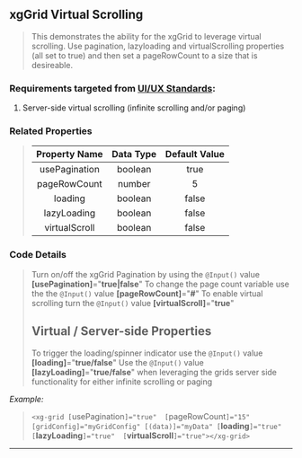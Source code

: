 ## xgGrid Virtual Scrolling
>   This demonstrates the ability for the xgGrid to leverage virtual scrolling.  Use pagination, lazyloading and virtualScrolling properties (all set to true) and then set a pageRowCount to a size that is desireable.
> 
### Requirements targeted from <a href="http://10.7.25.37:8090/display/XH/Grid+Requirements" target="_blank">UI/UX Standards</a>:

 1.  Server-side virtual scrolling  (infinite scrolling and/or paging)

### Related Properties
>   
>   |    Property Name   	|   Data Type   	| Default Value 	|
>   |:------------------:	|:-------------:	|:-------------:	|
>   | usePagination     	|    boolean    	|      true     	|
>   | pageRowCount     	    |    number    	    |      5         	|
>   | loading        	    |    boolean    	|      false      	|
>   | lazyLoading        	|    boolean    	|      false      	|
>   | virtualScroll        	|    boolean    	|      false      	|

### Code Details

>   Turn on/off the xgGrid Pagination by using the `@Input()` value **[usePagination]**="**true|false**"
>   To change the page count variable use the the `@Input()` value **[pageRowCount]**="**#**"
>   To enable virtual scrolling turn the `@Input()` value **[virtualScroll]**="**true**"
> 
>   **Virtual / Server-side Properties**
>   ---
>   To trigger the loading/spinner indicator use the  `@Input()` value **[loading]**="**true/false**"
>   Use the  `@Input()` value **[lazyLoading]**="**true/false**" when leveraging the grids server side functionality for either infinite scrolling or paging

*Example:*
>   `<xg-grid [`usePagination`]="true"  [`pageRowCount`]="15" [gridConfig]="myGridConfig" [(data)]="myData" [`**loading**`]="true" [`**lazyLoading**`]="true"  [`**virtualScroll**`]="true"></xg-grid>`
___